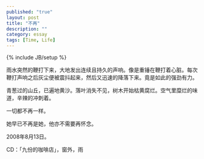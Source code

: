 ```yaml
---
published: "true"
layout: post
title: "不再"
description: ""
category: essay
tags: [Time, Life]
---
```

{% include JB/setup %}

雨水突然的鞭打下来，大地发出连续且持久的声响。像是重锤在鞭打着心脏。每次鞭打声响之后灰尘便被震抖起来，然后又迅速的降落下来。竟是如此的强劲有力。

青葱过的山丘，已遍地黄沙。落叶消失不见，树木开始枯黄腐烂。空气里糜烂的味道，辛辣的冲刺着。

一切都不再一样。

她早已不再是她，他亦不需要再怀念。

2008年8月13日。

CD：「九份的咖啡店」，窗外，雨
